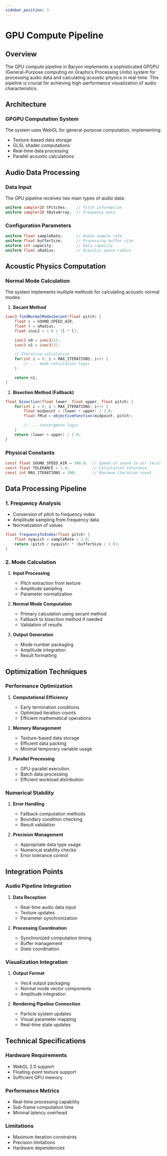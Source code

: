 ```yaml
---
sidebar_position: 3
---
```


# GPU Compute Pipeline

## Overview

The GPU compute pipeline in Baryon implements a sophisticated GPGPU (General-Purpose computing on Graphics Processing Units) system for processing audio data and calculating acoustic physics in real-time. This pipeline is crucial for achieving high-performance visualization of audio characteristics.

## Architecture

### GPGPU Computation System

The system uses WebGL for general-purpose computation, implementing:

- Texture-based data storage
- GLSL shader computations
- Real-time data processing
- Parallel acoustic calculations

## Audio Data Processing

### Data Input

The GPU pipeline receives two main types of audio data:

```glsl
uniform sampler2D tPitches;    // Pitch information
uniform sampler2D tDataArray;  // Frequency data
```

### Configuration Parameters

```glsl
uniform float sampleRate;      // Audio sample rate
uniform float bufferSize;      // Processing buffer size
uniform int capacity;          // Data capacity
uniform float uRadius;         // Acoustic space radius
```

## Acoustic Physics Computation

### Normal Mode Calculation

The system implements multiple methods for calculating acoustic normal modes:

1. **Secant Method**

```glsl
ivec3 findNormalModesSecant(float pitch) {
    float c = SOUND_SPEED_AIR;
    float l = uRadius;
    float invL2 = 1.0 / (l * l);

    ivec3 n0 = ivec3(1);
    ivec3 n1 = ivec3(2);

    // Iterative calculation
    for(int i = 0; i < MAX_ITERATIONS; i++) {
        // ... mode calculation logic
    }

    return n1;
}
```

2. **Bisection Method (Fallback)**

```glsl
float bisection(float lower, float upper, float pitch) {
    for(int i = 0; i < MAX_ITERATIONS; i++) {
        float midpoint = (lower + upper) / 2.0;
        float fMid = objectiveFunction(midpoint, pitch);

        // ... convergence logic
    }
    return (lower + upper) / 2.0;
}
```

### Physical Constants

```glsl
const float SOUND_SPEED_AIR = 340.0;  // Speed of sound in air (m/s)
const float TOLERANCE = 1.0;          // Calculation tolerance
const int MAX_ITERATIONS = 200;       // Maximum iteration count
```

## Data Processing Pipeline

### 1. Frequency Analysis

- Conversion of pitch to frequency index
- Amplitude sampling from frequency data
- Normalization of values

```glsl
float frequencyToIndex(float pitch) {
    float nyquist = sampleRate / 2.0;
    return (pitch / nyquist) * (bufferSize / 2.0);
}
```

### 2. Mode Calculation

1. **Input Processing**

   - Pitch extraction from texture
   - Amplitude sampling
   - Parameter normalization

2. **Normal Mode Computation**

   - Primary calculation using secant method
   - Fallback to bisection method if needed
   - Validation of results

3. **Output Generation**
   - Mode number packaging
   - Amplitude integration
   - Result formatting

## Optimization Techniques

### Performance Optimization

1. **Computational Efficiency**

   - Early termination conditions
   - Optimized iteration counts
   - Efficient mathematical operations

2. **Memory Management**

   - Texture-based data storage
   - Efficient data packing
   - Minimal temporary variable usage

3. **Parallel Processing**
   - GPU-parallel execution
   - Batch data processing
   - Efficient workload distribution

### Numerical Stability

1. **Error Handling**

   - Fallback computation methods
   - Boundary condition checking
   - Result validation

2. **Precision Management**
   - Appropriate data type usage
   - Numerical stability checks
   - Error tolerance control

## Integration Points

### Audio Pipeline Integration

1. **Data Reception**

   - Real-time audio data input
   - Texture updates
   - Parameter synchronization

2. **Processing Coordination**
   - Synchronized computation timing
   - Buffer management
   - State coordination

### Visualization Integration

1. **Output Format**

   - Vec4 output packaging
   - Normal mode vector components
   - Amplitude integration

2. **Rendering Pipeline Connection**
   - Particle system updates
   - Visual parameter mapping
   - Real-time state updates

## Technical Specifications

### Hardware Requirements

- WebGL 2.0 support
- Floating-point texture support
- Sufficient GPU memory

### Performance Metrics

- Real-time processing capability
- Sub-frame computation time
- Minimal latency overhead

### Limitations

- Maximum iteration constraints
- Precision limitations
- Hardware dependencies
